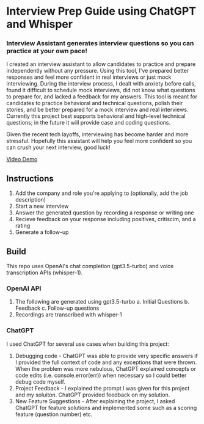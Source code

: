 # Interview Prep Guide using ChatGPT and Whisper
### Interview Assistant generates interview questions so you can practice at your own pace!

I created an interview assistant to allow candidates to practice and prepare independently without any pressure. Using this tool, I've prepared better responses and feel more confident in real interviews or just mock interviewing. During the interview process, I dealt with anxiety before calls, found it difficult to schedule mock interviews, did not know what questions to prepare for, and lacked a feedback for my answers. This tool is meant for candidates to practice behavioral and technical questions, polish their stories, and be better prepared for a mock interview and real interviews. Currently this project best supports behavioral and high-level technical questions; in the future it will provide case and coding questions.

Given the recent tech layoffs, interviewing has become harder and more stressful. Hopefully this assistant will help you feel more confident so you can crush your next interview, good luck!

[Video Demo](https://www.loom.com/share/8a47a9cb29aa49729f3399b3e65d363d)

## Instructions
1. Add the company and role you're applying to (optionally, add the job description)
2. Start a new interview
3. Answer the generated question by recording a response or writing one
4. Recieve feedback on your response including positives, critiscim, and a rating
5. Generate a follow-up

## Build
This repo uses OpenAI's chat completion (gpt3.5-turbo) and voice transcription APIs (whisper-1).

### OpenAI API
1. The following are generated using gpt3.5-turbo
    a. Initial Questions
    b. Feedback
    c. Follow-up questions
2. Recordings are transcribed with whisper-1

### ChatGPT
I used ChatGPT for several use cases when building this project:
1. Debugging code - ChatGPT was able to provide very specific answers if I provided the full context of code and any exceptions that were thrown. When the problem was more nebulous, ChatGPT explained concepts or code edits (i.e. console.error(err)) when necessary so I could better debug code myself.
2. Project Feedback - I explained the prompt I was given for this project and my soluiton. ChatGPT provided feedback on my solution.
3. New Feature Suggestions - After explaining the project, I asked ChatGPT for feature solutions and implemented some such as a scoring feature (question number) etc.